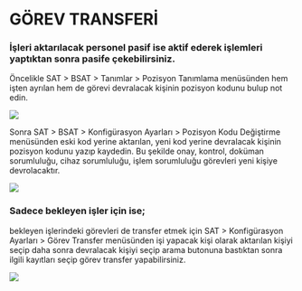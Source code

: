 # GÖREV TRANSFERİ

### İşleri aktarılacak personel pasif ise aktif ederek işlemleri yaptıktan sonra pasife çekebilirsiniz.

Öncelikle SAT > BSAT > Tanımlar > Pozisyon Tanımlama menüsünden hem işten ayrılan hem de görevi devralacak kişinin pozisyon kodunu bulup not edin.

![](https://docsbimser.blob.core.windows.net/imagecontainer/poz-231ce40a-4d7e-470d-a54d-13c9bd6381e0.png)

Sonra SAT > BSAT > Konfigürasyon Ayarları > Pozisyon Kodu Değiştirme menüsünden eski kod yerine aktarılan,  yeni kod yerine devralacak kişinin pozisyon kodunu yazıp kaydedin.
Bu şekilde onay, kontrol, doküman sorumluluğu, cihaz sorumluluğu, işlem sorumluluğu görevleri yeni kişiye devrolacaktır.

![](https://docsbimser.blob.core.windows.net/imagecontainer/değiştirici-9a947de9-1924-4e5b-a857-9ce2da12b89a.png)

### Sadece bekleyen işler için ise;

bekleyen işlerindeki görevleri de transfer etmek için SAT > Konfigürasyon Ayarları > Görev Transfer menüsünden işi yapacak kişi olarak aktarılan kişiyi seçip daha sonra devralacak kişiyi seçip arama butonuna bastıktan sonra ilgili kayıtları seçip görev transfer yapabilirsiniz.

![](https://docsbimser.blob.core.windows.net/imagecontainer/görev_tr-53ec0cfa-4af0-4469-8b4e-53b355948a97.png)

